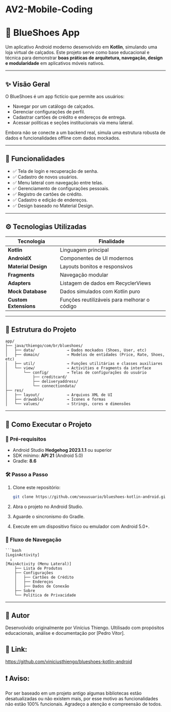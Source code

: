 # AV2-Mobile-Coding

# 👟 BlueShoes App

Um aplicativo Android moderno desenvolvido em **Kotlin**, simulando uma loja virtual de calçados. Este projeto serve como base educacional e técnica para demonstrar **boas práticas de arquitetura, navegação, design e modularidade** em aplicativos móveis nativos.

---

## ✨ Visão Geral

O BlueShoes é um app fictício que permite aos usuários:

- Navegar por um catálogo de calçados.
- Gerenciar configurações de perfil.
- Cadastrar cartões de crédito e endereços de entrega.
- Acessar políticas e seções institucionais via menu lateral.

Embora não se conecte a um backend real, simula uma estrutura robusta de dados e funcionalidades offline com dados mockados.

---

## 📲 Funcionalidades

- ✅ Tela de login e recuperação de senha.
- ✅ Cadastro de novos usuários.
- ✅ Menu lateral com navegação entre telas.
- ✅ Gerenciamento de configurações pessoais.
- ✅ Registro de cartões de crédito.
- ✅ Cadastro e edição de endereços.
- ✅ Design baseado no Material Design.

---

## ⚙️ Tecnologias Utilizadas

| Tecnologia          | Finalidade                                 |
|---------------------|---------------------------------------------|
| **Kotlin**          | Linguagem principal                         |
| **AndroidX**        | Componentes de UI modernos                  |
| **Material Design** | Layouts bonitos e responsivos               |
| **Fragments**       | Navegação modular                           |
| **Adapters**        | Listagem de dados em RecyclerViews          |
| **Mock Database**   | Dados simulados com Kotlin puro             |
| **Custom Extensions** | Funções reutilizáveis para melhorar o código |

---

## 🧩 Estrutura do Projeto

```
app/
├── java/thiengo/com/br/blueshoes/
│   ├── data/              → Dados mockados (Shoes, User, etc)
│   ├── domain/            → Modelos de entidades (Price, Rate, Shoes, etc)
│   ├── util/              → Funções utilitárias e classes auxiliares
│   └── view/              → Activities e Fragments da interface
│       └── config/        → Telas de configurações do usuário
│           ├── creditcard/
│           ├── deliveryaddress/
│           └── connectiondata/
├── res/
│   ├── layout/            → Arquivos XML de UI
│   ├── drawable/          → Ícones e formas
│   └── values/            → Strings, cores e dimensões

```
---

## 🚀 Como Executar o Projeto

### 🔧 Pré-requisitos

- Android Studio **Hedgehog 2023.1.1** ou superior  
- SDK mínimo: **API 21** (Android 5.0)  
- Gradle: **8.6**

### 🛠️ Passo a Passo

1. Clone este repositório:

   ```bash
   git clone https://github.com/seuusuario/blueshoes-kotlin-android.git

2. Abra o projeto no Android Studio.
3. Aguarde o sincronismo do Gradle.
4. Execute em um dispositivo físico ou emulador com Android 5.0+.


### 🧭 Fluxo de Navegação

    ```bash
    [LoginActivity]
      ↓
    [MainActivity (Menu Lateral)]
        ├── Lista de Produtos
        ├── Configurações
        │   ├── Cartões de Crédito
        │   ├── Endereços
        │   ├── Dados de Conexão
        ├── Sobre
        └── Política de Privacidade

---

## 👤 Autor
Desenvolvido originalmente por Vinícius Thiengo. Ultilisado com propósitos educacionais, análise e documentação por [Pedro Vitor].

## 🔗 Link:
https://github.com/viniciusthiengo/blueshoes-kotlin-android

## ❗ Aviso:
Por ser baseado em um projeto antigo algumas bibliotecas estão desatualizadas ou não existem mais, por esse motivo as funcionalidades não estão 100% funcionais. Agradeço a atenção e compreensão de todos.
